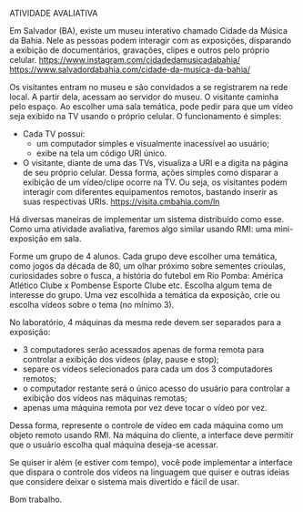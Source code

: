 
ATIVIDADE AVALIATIVA

Em Salvador (BA), existe um museu interativo chamado Cidade da Música da Bahia. Nele as pessoas podem interagir com as exposições, disparando a exibição de documentários, gravações, clipes e outros pelo próprio celular.
https://www.instagram.com/cidadedamusicadabahia/
https://www.salvadordabahia.com/cidade-da-musica-da-bahia/

Os visitantes entram no museu e são convidados a se registrarem na rede local. A partir dela, acessam ao servidor do museu. O visitante caminha pelo espaço. Ao escolher uma sala temática, pode pedir para que um vídeo seja exibido na TV usando o próprio celular. O funcionamento é simples:
- Cada TV possui:
     - um computador simples e visualmente inacessível ao usuário;
     - exibe na tela um código URI único.
- O visitante, diante de uma das TVs, visualiza a URI e a digita na página de seu próprio celular. Dessa forma, ações simples como disparar a exibição de um vídeo/clipe ocorre na TV. Ou seja, os visitantes podem interagir com diferentes equipamentos remotos, bastando inserir as suas respectivas URIs. 
https://visita.cmbahia.com/ln

Há diversas maneiras de implementar um sistema distribuído como esse. Como uma atividade avaliativa, faremos algo similar usando RMI: uma mini-exposição em sala. 

Forme um grupo de 4 alunos. 
Cada grupo deve escolher uma temática, como jogos da década de 80, um olhar próximo sobre sementes crioulas, curiosidades sobre o fusca, a história do futebol em Rio Pomba: América Atlético Clube x Pombense Esporte Clube etc. Escolha algum tema de interesse do grupo. 
Uma vez escolhida a temática da exposição, crie ou escolha vídeos sobre o tema (no mínimo 3). 

No laboratório, 4 máquinas da mesma rede devem ser separados para a exposição: 
- 3 computadores serão acessados apenas de forma remota para controlar a exibição dos vídeos (play, pause e stop);
- separe os vídeos selecionados para cada um dos 3 computadores remotos;
- o computador restante será o único acesso do usuário para controlar a exibição dos vídeos nas máquinas remotas;
- apenas uma máquina remota por vez deve tocar o vídeo por vez.

Dessa forma, represente o controle de vídeo em cada máquina como um objeto remoto usando RMI. Na máquina do cliente, a interface deve permitir que o usuário escolha qual máquina deseja-se acessar.

Se quiser ir além (e estiver com tempo), você pode implementar a interface que dispara o controle dos vídeos na linguagem que quiser e outras ideias que considere deixar o sistema mais divertido e fácil de usar.

Bom trabalho.

